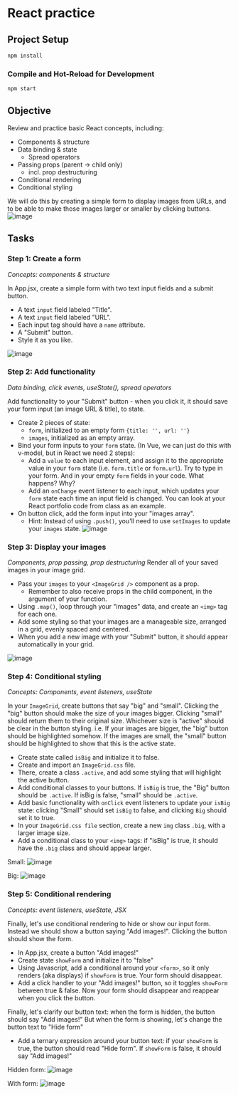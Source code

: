 # React practice


## Project Setup

```sh
npm install
```

### Compile and Hot-Reload for Development

```sh
npm start
```

## Objective
Review and practice basic React concepts, including:
- Components & structure
- Data binding & state
  - Spread operators
- Passing props (parent -> child only)
  - incl. prop destructuring
- Conditional rendering
- Conditional styling

We will do this by creating a simple form to display images from URLs, and to be able to make those images larger or smaller by clicking buttons.
![image](demo_screenshots/step-5b.png)

## Tasks

### Step 1: Create a form
_Concepts: components & structure_

In App.jsx, create a simple form with two text input fields and a submit button.

- A text `input` field labeled "Title".
- A text `input` field labeled "URL".
- Each input tag should have a `name` attribute.
- A "Submit" button.
- Style it as you like.

![image](demo_screenshots/step-1.png)

### Step 2: Add functionality
_Data binding, click events, useState(), spread operators_

Add functionality to your "Submit" button - when you click it, it should save your form input (an image URL & title), to state.

- Create 2 pieces of state: 
   - `form`, initialized to an empty form `{title: '', url: ''}` 
   - `images`, initialized as an empty array.
- Bind your form inputs to your `form` state. (In Vue, we can just do this with v-model, but in React we need 2 steps):
  - Add a `value` to each input element, and assign it to the appropriate value in your `form` state (i.e. `form.title` or `form.url`). Try to type in your form. And in your empty `form` fields in your code. What happens? Why?
  - Add an `onChange` event listener to each input, which updates your `form` state each time an input field is changed. You can look at your React portfolio code from class as an example.
- On button click, add the form input into your "images array". 
  - Hint: Instead of using `.push()`, you'll need to use `setImages` to update your `images` state.
![image](demo_screenshots/step-2.png)

### Step 3: Display your images
_Components, prop passing, prop destructuring_
Render all of your saved images in your image grid.

- Pass your `images` to your `<ImageGrid />` component as a prop. 
  - Remember to also receive props in the child component, in the argument of your function.
- Using ```.map()```, loop through your "images" data, and create an ```<img>``` tag for each one.
- Add some styling so that your images are a manageable size, arranged in a grid, evenly spaced and centered.
- When you add a new image with your "Submit" button, it should appear automatically in your grid.

![image](demo_screenshots/step-3.png)


### Step 4: Conditional styling
_Concepts: Components, event listeners, useState_

In your ```ImageGrid```, create buttons that say "big" and "small".
Clicking the "big" button should make the size of your images bigger. Clicking "small" should return them to their original size.
Whichever size is "active" should be clear in the button styling. i.e. If your images are bigger, the "big" button should be highlighted somehow. If the images are small, the "small" button should be highlighted to show that this is the active state.

- Create state called `isBig` and initialize it to false.
- Create and import an `ImageGrid.css` file. 
- There, create a class `.active`, and add some styling that will highlight the active button.
- Add conditional classes to your buttons. If `isBig` is true, the "Big" button should be `.active`. If isBig is false, "small" should be `.active`.
- Add basic functionality with `onClick` event listeners to update your `isBig` state: clicking "Small" should set `isBig` to false, and clicking `Big` should set it to true.
- In your `ImageGrid.css file` section, create a new `img` class `.big`, with a larger image size.
- Add a conditional class to your `<img>` tags: if "isBig" is true, it should have the `.big` class and should appear larger.

Small:
![image](demo_screenshots/step-4a.png) 

Big:
![image](demo_screenshots/step-4b.png)

### Step 5: Conditional rendering
_Concepts: event listeners, useState, JSX_

Finally, let's use conditional rendering to hide or show our input form. Instead we should show a button saying "Add images!". Clicking the button should show the form.

- In App.jsx, create a button "Add images!"
- Create state `showForm` and initialize it to "false"
- Using Javascript, add a conditional around your `<form>`, so it only renders (aka displays) if `showForm` is true. Your form should disappear.
- Add a click handler to your "Add images!" button, so it toggles `showForm` between true & false. Now your form should disappear and reappear when you click the button.

Finally, let's clarify our button text: when the form is hidden, the button should say "Add images!" But when the form is showing, let's change the button text to "Hide form"
- Add a ternary expression around your button text: if your `showForm` is true, the button should read "Hide form". If `showForm` is false, it should say "Add images!"

Hidden form:
![image](demo_screenshots/step-5a.png)

With form:
![image](demo_screenshots/step-5b.png)